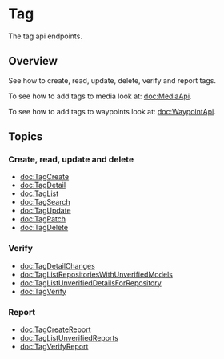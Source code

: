 # Tag

The tag api endpoints.

## Overview

See how to create, read, update, delete, verify and report tags.

To see how to add tags to media look at: <doc:MediaApi>. 

To see how to add tags to waypoints look at: <doc:WaypointApi>. 

## Topics

### Create, read, update and delete

- <doc:TagCreate>
- <doc:TagDetail>
- <doc:TagList>
- <doc:TagSearch>
- <doc:TagUpdate>
- <doc:TagPatch>
- <doc:TagDelete>

### Verify

- <doc:TagDetailChanges>
- <doc:TagListRepositoriesWithUnverifiedModels>
- <doc:TagListUnverifiedDetailsForRepository>
- <doc:TagVerify>

### Report

- <doc:TagCreateReport>
- <doc:TagListUnverifiedReports>
- <doc:TagVerifyReport>
